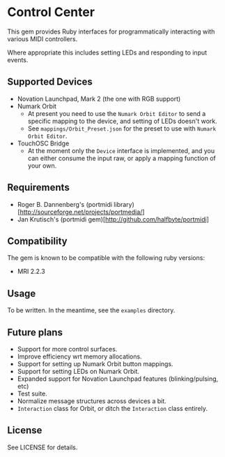 # Control Center

This gem provides Ruby interfaces for programmatically interacting with various MIDI controllers.

Where appropriate this includes setting LEDs and responding to input events.


## Supported Devices

* Novation Launchpad, Mark 2 (the one with RGB support)
* Numark Orbit
    * At present you need to use the `Numark Orbit Editor` to send a specific mapping to the device, and setting of LEDs doesn't work.
    * See `mappings/Orbit_Preset.json` for the preset to use with `Numark Orbit Editor`.
* TouchOSC Bridge
    * At the moment only the `Device` interface is implemented, and you can either consume the input raw, or apply a mapping function of your own.


## Requirements

* Roger B. Dannenberg's (portmidi library)[http://sourceforge.net/projects/portmedia/]
* Jan Krutisch's (portmidi gem)[http://github.com/halfbyte/portmidi]


## Compatibility

The gem is known to be compatible with the following ruby versions:

* MRI 2.2.3


## Usage

To be written.  In the meantime, see the `examples` directory.


## Future plans

* Support for more control surfaces.
* Improve efficiency wrt memory allocations.
* Support for setting up Numark Orbit button mappings.
* Support for setting LEDs on Numark Orbit.
* Expanded support for Novation Launchpad features (blinking/pulsing, etc)
* Test suite.
* Normalize message structures across devices a bit.
* `Interaction` class for Orbit, or ditch the `Interaction` class entirely.


## License

See LICENSE for details.
